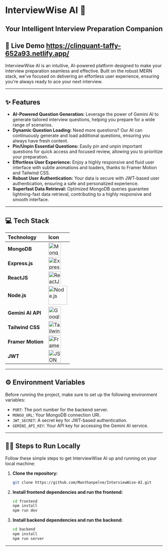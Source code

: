# InterviewWise AI 🚀

## Your Intelligent Interview Preparation Companion

## 🔗 Live Demo  https://clinquant-taffy-652a93.netlify.app/

InterviewWise AI is an intuitive, AI-powered platform designed to make your interview preparation seamless and effective. Built on the robust MERN stack, we've focused on delivering an effortless user experience, ensuring you're always ready to ace your next interview.

---

## ✨ Features

* **AI-Powered Question Generation:** Leverage the power of Gemini AI to generate tailored interview questions, helping you prepare for a wide range of scenarios.
* **Dynamic Question Loading:** Need more questions? Our AI can continuously generate and load additional questions, ensuring you always have fresh content.
* **Pin/Unpin Essential Questions:** Easily pin and unpin important questions for quick access and focused review, allowing you to prioritize your preparation.
* **Effortless User Experience:** Enjoy a highly responsive and fluid user interface with subtle animations and loaders, thanks to Framer Motion and Tailwind CSS.
* **Robust User Authentication:** Your data is secure with JWT-based user authentication, ensuring a safe and personalized experience.
* **Superfast Data Retrieval:** Optimized MongoDB queries guarantee lightning-fast data retrieval, contributing to a highly responsive and smooth interface.

---

## 💻 Tech Stack

| Technology | Icon |
| :--------------- | :------------------------------------------------------------------------------------------------------------------------------------------------------- |
| **MongoDB** | <img src="https://img.icons8.com/color/40/000000/mongodb.png" alt="MongoDB" width="40" height="40"/> |
| **Express.js** | <img src="https://img.icons8.com/fluent/40/000000/express-js.png" alt="Express.js" width="40" height="40"/> |
| **ReactJS** | <img src="https://img.icons8.com/color/40/000000/react-native.png" alt="ReactJS" width="40" height="40"/> |
| **Node.js** | <img src="https://img.icons8.com/color/40/000000/nodejs.png" alt="Node.js" width="60" height="60"/> |
| **Gemini AI API**| <img src="https://img.icons8.com/?size=100&id=mrNoLXFmvXDX&format=png&color=000000" alt="Google Gemini" width="40" height="40"/> |
| **Tailwind CSS** | <img src="https://img.icons8.com/?size=96&id=4PiNHtUJVbLs&format=png" alt="Tailwind CSS" width="40" height="40"/> |
| **Framer Motion**| <img src="https://cdn.worldvectorlogo.com/logos/framer-motion.svg" alt="Framer Motion" width="40" height="40"/> |
| **JWT** | <img src="https://cdn.worldvectorlogo.com/logos/jwt-3.svg" alt="JSON Web Tokens" width="40" height="40"/> |

---

## ⚙️ Environment Variables

Before running the project, make sure to set up the following environment variables:

* `PORT`: The port number for the backend server.
* `MONGO_URL`: Your MongoDB connection URI.
* `JWT_SECRET`: A secret key for JWT-based authentication.
* `GEMINI_API_KEY`: Your API key for accessing the Gemini AI service.

---

## 🏃‍♀️ Steps to Run Locally

Follow these simple steps to get InterviewWise AI up and running on your local machine:

1.  **Clone the repository:**

    ```bash
    git clone https://github.com/Manthanpelne/InterviewWise-AI.git
    ```

2.  **Install frontend dependencies and run the frontend:**

    ```bash
    cd frontend
    npm install
    npm run dev
    ```

3.  **Install backend dependencies and run the backend:**

    ```bash
    cd backend
    npm install
    npm run server
    ```

---


